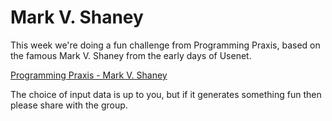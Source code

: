 # Mark V. Shaney #

This week we're doing a fun challenge from Programming Praxis, based on the famous Mark V. Shaney from the early days of
Usenet.

[Programming Praxis - Mark V. Shaney](https://programmingpraxis.com/2009/02/27/mark-v-shaney/)

The choice of input data is up to you, but if it generates something fun then please share with the group.
